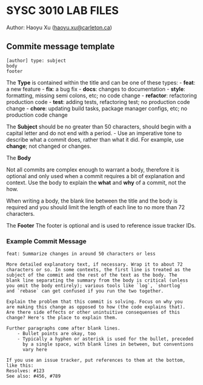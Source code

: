 # SYSC 3010 LAB FILES
Author: Haoyu Xu (haoyu.xu@carleton.ca)

## Commite message template
```
[author] type: subject
body
footer
```
The **Type** is contained within the title and can be one of these types:
    - **feat**: a new feature
    - **fix**: a bug fix
    - **docs**: changes to documentation
    - **style**: formatting, missing semi colons, etc; no code change
    - **refactor**: refactoring production code
    - **test**: adding tests, refactoring test; no production code change
    - **chore**: updating build tasks, package manager configs, etc; no production code change

The **Subject** should be no greater than 50 characters, should begin with a capital letter and do
not end with a period.
    - Use an imperative tone to describe what a commit does, rather than what it did. For example, use **change**; not changed or changes.

The **Body**

Not all commits are complex enough to warrant a body, therefore it is optional and only used
when a commit requires a bit of explanation and context. Use the body to explain the **what** and
**why** of a commit, not the how.

When writing a body, the blank line between the title and the body is required and you should
limit the length of each line to no more than 72 characters.

The **Footer**
The footer is optional and is used to reference issue tracker IDs.

### Example Commit Message
```
feat: Summarize changes in around 50 characters or less

More detailed explanatory text, if necessary. Wrap it to about 72
characters or so. In some contexts, the first line is treated as the
subject of the commit and the rest of the text as the body. The
blank line separating the summary from the body is critical (unless
you omit the body entirely); various tools like `log`, `shortlog`
and `rebase` can get confused if you run the two together.

Explain the problem that this commit is solving. Focus on why you
are making this change as opposed to how (the code explains that).
Are there side effects or other unintuitive consequenses of this
change? Here's the place to explain them.

Further paragraphs come after blank lines.
    - Bullet points are okay, too
    - Typically a hyphen or asterisk is used for the bullet, preceded
      by a single space, with blank lines in between, but conventions
      vary here

If you use an issue tracker, put references to them at the bottom,
like this:
Resolves: #123
See also: #456, #789
```
